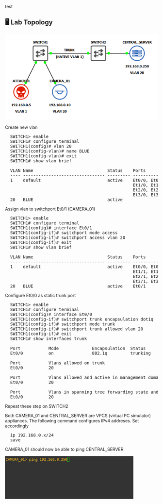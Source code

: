 test

## 🖥️ Lab Topology

![](assets/double-tagging-topo.png)

Create new vlan
<pre>
  SWITCH1> enable
  SWITCH1# configure terminal
  SWITCH1(config)# vlan 20
  SWITCH1(config-vlan)# name BLUE
  SWITCH1(config-vlan)# exit
  SWITCH1# show vlan brief
  
  VLAN Name                             Status    Ports
  ---- -------------------------------- --------- -------------------------------
  1    default                          active    Et0/0, Et0/1, Et0/2, Et0/3
                                                  Et1/0, Et1/1, Et1/2, Et1/3
                                                  Et2/0, Et2/1, Et2/2, Et2/3
                                                  Et3/0, Et3/1, Et3/2, Et3/3
  20   BLUE                             active
</pre>

Assign vlan to switchport Et0/1 (CAMERA_01)
<pre>
  SWITCH1> enable
  SWITCH1# configure terminal
  SWITCH1(config)# interface Et0/1
  SWITCH1(config-if)# switchport mode access
  SWITCH1(config-if)# switchport access vlan 20
  SWITCH1(config-if)# exit
  SWITCH1# show vlan brief
  
  VLAN Name                             Status    Ports
  ---- -------------------------------- --------- -------------------------------
  1    default                          active    Et0/0, Et0/2, Et0/3, Et1/0
                                                  Et1/1, Et1/2, Et1/3, Et2/0
                                                  Et2/1, Et2/2, Et2/3, Et3/0
                                                  Et3/1, Et3/2, Et3/3
  20   BLUE                             active    Et0/1
</pre>

Configure Et0/0 as static trunk port
<pre>
  SWITCH1> enable
  SWITCH1# configure terminal
  SWITCH1(config)# interface Et0/0
  SWITCH1(config-if)# switchport trunk encapsulation dot1q
  SWITCH1(config-if)# switchport mode trunk
  SWITCH1(config-if)# switchport trunk allowed vlan 20
  SWITCH1(config-if)# exit
  SWITCH1# show interfaces trunk
  
  Port           Mode             Encapsulation  Status        Native vlan
  Et0/0          on               802.1q         trunking      1

  Port           Vlans allowed on trunk
  Et0/0          20

  Port           Vlans allowed and active in management domain
  Et0/0          20

  Port           Vlans in spanning tree forwarding state and not pruned
  Et0/0          20
</pre>

Repeat these step on SWITCH2

Both CAMERA_01 and CENTRAL_SERVER are VPCS (virtual PC simulator) appliances. The following command configures IPv4 addreses. Set accordingly
<pre>
  ip 192.168.0.x/24
  save
</pre>

CAMERA_01 should now be able to ping CENTRAL_SERVER

![test](assets/camera-server-ping.gif)

